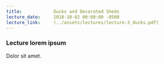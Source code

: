 ```yaml
---
title:            Ducks and Decorated Sheds
lecture_date:     2018-10-02 00:00:00 -0500
lecture_link:     (../assets/lectures/lecture-3_ducks.pdf)
---
```

### Lecture lorem ipsum

Dolor sit amet.
